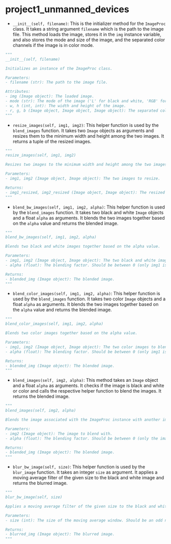 # project1_unmanned_devices

- `__init__(self, filename)`: This is the initializer method for the `ImageProc` class. It takes a string argument `filename` which is the path to the image file. This method loads the image, stores it in the `img` instance variable, and also stores the mode and size of the image, and the separated color channels if the image is in color mode. 

```python
"""
__init__(self, filename)

Initializes an instance of the ImageProc class.

Parameters:
- filename (str): The path to the image file.

Attributes:
- img (Image object): The loaded image.
- mode (str): The mode of the image ('L' for black and white, 'RGB' for color).
- w, h (int, int): The width and height of the image.
- r, g, b (Image object, Image object, Image object): The separated color channels of the image, if the image is in color mode.
"""
```

- `resize_images(self, img1, img2)`: This helper function is used by the `blend_images` function. It takes two `Image` objects as arguments and resizes them to the minimum width and height among the two images. It returns a tuple of the resized images.

```python
"""
resize_images(self, img1, img2)

Resizes two images to the minimum width and height among the two images.

Parameters:
- img1, img2 (Image object, Image object): The two images to resize.

Returns:
- img1_resized, img2_resized (Image object, Image object): The resized images.
"""
```

- `blend_bw_images(self, img1, img2, alpha)`: This helper function is used by the `blend_images` function. It takes two black and white `Image` objects and a float `alpha` as arguments. It blends the two images together based on the `alpha` value and returns the blended image.

```python
"""
blend_bw_images(self, img1, img2, alpha)

Blends two black and white images together based on the alpha value.

Parameters:
- img1, img2 (Image object, Image object): The two black and white images to blend.
- alpha (float): The blending factor. Should be between 0 (only img1 is visible) and 1 (only img2 is visible).

Returns:
- blended_img (Image object): The blended image.
"""
```

- `blend_color_images(self, img1, img2, alpha)`: This helper function is used by the `blend_images` function. It takes two color `Image` objects and a float `alpha` as arguments. It blends the two images together based on the `alpha` value and returns the blended image.

```python
"""
blend_color_images(self, img1, img2, alpha)

Blends two color images together based on the alpha value.

Parameters:
- img1, img2 (Image object, Image object): The two color images to blend.
- alpha (float): The blending factor. Should be between 0 (only img1 is visible) and 1 (only img2 is visible).

Returns:
- blended_img (Image object): The blended image.
"""
```


- `blend_images(self, img2, alpha)`: This method takes an `Image` object and a float `alpha` as arguments. It checks if the image is black and white or color and calls the respective helper function to blend the images. It returns the blended image.

```python
"""
blend_images(self, img2, alpha)

Blends the image associated with the ImageProc instance with another image.

Parameters:
- img2 (Image object): The image to blend with.
- alpha (float): The blending factor. Should be between 0 (only the image associated with the ImageProc instance is visible) and 1 (only img2 is visible).

Returns:
- blended_img (Image object): The blended image.
"""
```

- `blur_bw_image(self, size)`: This helper function is used by the `blur_image` function. It takes an integer `size` as argument. It applies a moving average filter of the given size to the black and white image and returns the blurred image.

```python
"""
blur_bw_image(self, size)

Applies a moving average filter of the given size to the black and white image associated with the ImageProc instance.

Parameters:
- size (int): The size of the moving average window. Should be an odd number.

Returns:
- blurred_img (Image object): The blurred image.
"""
```
